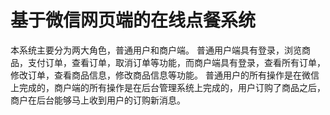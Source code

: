 # 基于微信网页端的在线点餐系统
本系统主要分为两大角色，普通用户和商户端。
普通用户端具有登录，浏览商品，支付订单，查看订单，取消订单等功能，而商户端具有登录，查看所有订单，修改订单，查看商品信息，修改商品信息等功能。
普通用户的所有操作是在微信上完成的，商户端的所有操作是在后台管理系统上完成的，用户订购了商品之后，商户在后台能够马上收到用户的订购新消息。
